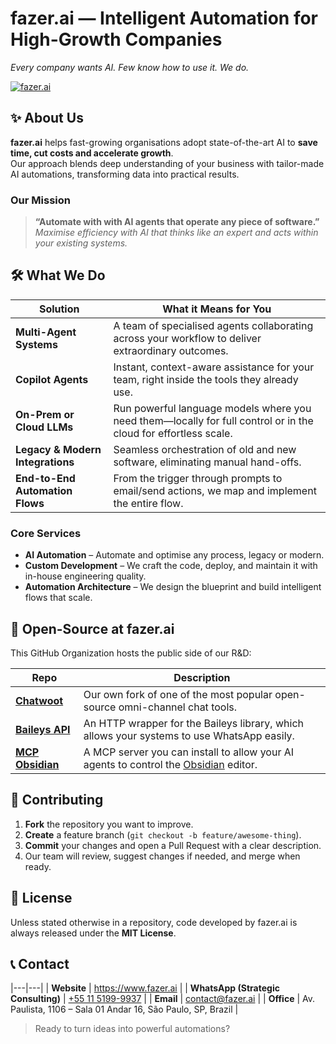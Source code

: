 # fazer.ai — Intelligent Automation for High-Growth Companies  
*Every company wants AI. Few know how to use it. We do.*

[![fazer.ai](https://framerusercontent.com/images/HqY9djLTzyutSKnuLLqBr92KbM.png?scale-down-to=256)](https://fazer.ai)

## ✨ About Us
**fazer.ai** helps fast-growing organisations adopt state-of-the-art AI to **save time, cut costs and accelerate growth**.  
Our approach blends deep understanding of your business with tailor-made AI automations, transforming data into practical results.

### Our Mission
> **“Automate with with AI agents that operate any piece of software.”**  
> *Maximise efficiency with AI that thinks like an expert and acts within your existing systems.*

## 🛠️ What We Do
| Solution | What it Means for You |
|----------|----------------------|
| **Multi-Agent Systems** | A team of specialised agents collaborating across your workflow to deliver extraordinary outcomes. |
| **Copilot Agents** | Instant, context-aware assistance for your team, right inside the tools they already use. |
| **On-Prem or Cloud LLMs** | Run powerful language models where you need them—locally for full control or in the cloud for effortless scale. |
| **Legacy & Modern Integrations** | Seamless orchestration of old and new software, eliminating manual hand-offs. |
| **End-to-End Automation Flows** | From the trigger through prompts to email/send actions, we map and implement the entire flow. |

### Core Services
* **AI Automation** – Automate and optimise any process, legacy or modern.  
* **Custom Development** – We craft the code, deploy, and maintain it with in-house engineering quality.  
* **Automation Architecture** – We design the blueprint and build intelligent flows that scale.

## 📂 Open-Source at fazer.ai
This GitHub Organization hosts the public side of our R&D:

| Repo | Description |
|------|-------------|
| **[Chatwoot](https://github.com/fazer-ai/chatwoot)** | Our own fork of one of the most popular open-source omni-channel chat tools. |
| **[Baileys API](https://github.com/fazer-ai/baileys-api)** | An HTTP wrapper for the Baileys library, which allows your systems to use WhatsApp easily. |
| **[MCP Obsidian](https://github.com/fazer-ai/mcp-obsidian)** | A MCP server you can install to allow your AI agents to control the [Obsidian](https://obsidian.md) editor. |

## 🤝 Contributing
1. **Fork** the repository you want to improve.  
2. **Create** a feature branch (`git checkout -b feature/awesome-thing`).  
3. **Commit** your changes and open a Pull Request with a clear description.  
4. Our team will review, suggest changes if needed, and merge when ready.

## 📜 License
Unless stated otherwise in a repository, code developed by fazer.ai is always released under the **MIT License**.

## 📞 Contact
|---|---|
| **Website** | <https://www.fazer.ai> |
| **WhatsApp (Strategic Consulting)** | [+55 11 5199-9937](https://api.whatsapp.com/send?phone=551151999937) |
| **Email** | contact@fazer.ai |
| **Office** | Av. Paulista, 1106 – Sala 01 Andar 16, São Paulo, SP, Brazil |

> Ready to turn ideas into powerful automations?

